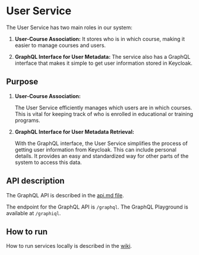 # User Service

The User Service has two main roles in our system:

1. **User-Course Association:** It stores who is in which course, making it easier to manage courses and users.

2. **GraphQL Interface for User Metadata:** The service also has a GraphQL interface that makes it simple to get user information stored in Keycloak. 

## Purpose

1. **User-Course Association:**

   The User Service efficiently manages which users are in which courses. This is vital for keeping track of who is enrolled in educational or training programs.

2. **GraphQL Interface for User Metadata Retrieval:**

   With the GraphQL interface, the User Service simplifies the process of getting user information from Keycloak. This can include personal details. It provides an easy and standardized way for other parts of the system to access this data.

## API description

The GraphQL API is described in the [api.md file](api.md).

The endpoint for the GraphQL API is `/graphql`. The GraphQL Playground is available at `/graphiql`.

## How to run

How to run services locally is described in
the [wiki](https://gits-enpro.readthedocs.io/en/latest/dev-manuals/backend/get-started.html).
